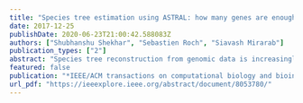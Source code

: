 ```yaml
---
title: "Species tree estimation using ASTRAL: how many genes are enough?"
date: 2017-12-25
publishDate: 2020-06-23T21:00:42.588083Z
authors: ["Shubhanshu Shekhar", "Sebastien Roch", "Siavash Mirarab"]
publication_types: ["2"]
abstract: "Species tree reconstruction from genomic data is increasingly performed using methods that account for sources of gene tree discordance such as incomplete lineage sorting. One popular method for reconstructing species trees from unrooted gene tree topologies is ASTRAL. In this paper, we derive theoretical sample complexity results for the number of genes required by ASTRAL to guarantee reconstruction of the correct species tree with high probability. We also validate those theoretical bounds in a simulation study. Our results indicate that ASTRAL requires O(f -2 log n) gene trees to reconstruct the species tree correctly with high probability where n is the number of species and f is the length of the shortest branch in the species tree. Our simulations, some under the anomaly zone, show trends consistent with the theoretical bounds and also provide some practical insights on the conditions where ASTRAL works well."
featured: false
publication: "*IEEE/ACM transactions on computational biology and bioinformatics*"
url_pdf: "https://ieeexplore.ieee.org/abstract/document/8053780/"
---
```


